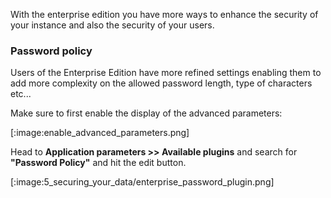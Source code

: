 With the enterprise edition you have more ways to enhance the security of your instance and also the security of your users.


### Password policy

Users of the Enterprise Edition have more refined settings enabling them to add more complexity on the allowed password length, type of characters etc...


Make sure to first enable the display of the advanced parameters:

[:image:enable_advanced_parameters.png]

Head to **Application parameters >> Available plugins** and search for **"Password Policy"** and hit the edit button.

[:image:5_securing_your_data/enterprise_password_plugin.png]